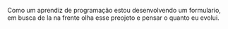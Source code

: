 Como um aprendiz de programação estou desenvolvendo um formulario, em busca de la na frente olha esse preojeto e pensar o quanto eu evolui.

